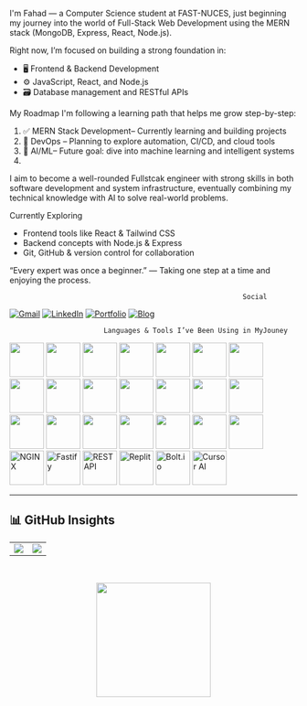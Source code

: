 
I'm Fahad — a Computer Science student at FAST-NUCES, just beginning my journey into the world of Full-Stack Web Development using the MERN stack (MongoDB, Express, React, Node.js).

Right now, I’m focused on building a strong foundation in:
- 🖥️ Frontend & Backend Development
- ⚙️ JavaScript, React, and Node.js
- 🗃️ Database management and RESTful APIs

 My Roadmap
I'm following a learning path that helps me grow step-by-step:
1. ✅ MERN Stack Development– Currently learning and building projects
2. 🔄 DevOps – Planning to explore automation, CI/CD, and cloud tools
3. 🤖 AI/ML– Future goal: dive into machine learning and intelligent systems
4. 
I aim to become a well-rounded Fullstcak engineer with strong skills in both  software development and system infrastructure, eventually combining my technical knowledge with AI to solve real-world problems.

 Currently Exploring
- Frontend tools like React & Tailwind CSS
- Backend concepts with Node.js & Express
- Git, GitHub & version control for collaboration

 “Every expert was once a beginner.” — Taking one step at a time and enjoying the process.

                                                             Social


[![Gmail](https://img.shields.io/badge/-Gmail-EA4335?style=for-the-badge&logo=gmail&logoColor=white)](fahad833@gmail.com)
[![LinkedIn](https://img.shields.io/badge/-LinkedIn-0A66C2?style=for-the-badge&logo=linkedin&logoColor=white)](https://www.linkedin.com/in/fahad-ali-3a2128313/)
[![Portfolio](https://img.shields.io/badge/-Portfolio-000000?style=for-the-badge&logo=vercel&logoColor=white)](https://fahadware.github.io/Portfolio/)
[![Blog](https://img.shields.io/badge/-Blog-FF5722?style=for-the-badge&logo=hashnode&logoColor=white)]([https://your-blog-link.com](https://hashnode.com/@fahadware))

                           Languages & Tools I’ve Been Using in MyJouney

<p align="left">
  <!-- Programming -->
  <img src="https://cdn.jsdelivr.net/gh/devicons/devicon/icons/c/c-original.svg" width="60" />
  <img src="https://cdn.jsdelivr.net/gh/devicons/devicon/icons/cplusplus/cplusplus-original.svg" width="60" />
  <img src="https://cdn.jsdelivr.net/gh/devicons/devicon/icons/python/python-original.svg" width="60" />
  <img src="https://cdn.jsdelivr.net/gh/devicons/devicon/icons/git/git-original.svg" width="60" />
  <img src="https://cdn.jsdelivr.net/gh/devicons/devicon/icons/github/github-original.svg" width="60" />
  <img src="https://cdn.jsdelivr.net/gh/devicons/devicon/icons/vscode/vscode-original.svg" width="60" />

  <!-- Web Dev -->
  <img src="https://cdn.jsdelivr.net/gh/devicons/devicon/icons/html5/html5-original.svg" width="60" />
  <img src="https://cdn.jsdelivr.net/gh/devicons/devicon/icons/css3/css3-original.svg" width="60" />
  <img src="https://cdn.jsdelivr.net/gh/devicons/devicon/icons/bootstrap/bootstrap-original.svg" width="60" />
  <img src="https://w7.pngwing.com/pngs/771/978/png-transparent-tailwind-css-css-framework-customizable-low-level-tailwind-logo-3d-icon.png" width="60" />
  <img src="https://cdn.jsdelivr.net/gh/devicons/devicon/icons/javascript/javascript-original.svg" width="60" />
  <img src="https://cdn.jsdelivr.net/gh/devicons/devicon/icons/react/react-original.svg" width="60" />
  <img src="https://cdn.jsdelivr.net/gh/devicons/devicon/icons/nodejs/nodejs-original.svg" width="60" />
  <img src="https://cdn.jsdelivr.net/gh/devicons/devicon/icons/express/express-original.svg" width="60" />
  <img src="https://cdn.jsdelivr.net/gh/devicons/devicon/icons/mongodb/mongodb-original.svg" width="60" />

  <!-- System / Cloud -->
  <img src="https://cdn.jsdelivr.net/gh/devicons/devicon/icons/linux/linux-original.svg" width="60" />
  <img src="https://cdn.jsdelivr.net/gh/devicons/devicon/icons/fedora/fedora-original.svg" width="60" />
  <img src="https://cdn.jsdelivr.net/gh/devicons/devicon/icons/docker/docker-original.svg" width="60" />
  <img src="https://cdn.jsdelivr.net/gh/devicons/devicon/icons/kubernetes/kubernetes-plain.svg" width="60" />
  <img src="https://cdn.jsdelivr.net/gh/devicons/devicon/icons/terraform/terraform-original.svg" width="60" />
  <img src="https://kineticit.com.au/wp-content/uploads/2022/10/AWS_logo-600x600.png" width="60" />
  <!-- Web Servers / APIs / Tools -->

  <img src="https://cdn-icons-png.flaticon.com/512/919/919856.png" width="60" title="NGINX" />
  <img src="https://www.vectorlogo.zone/logos/fastifyio/fastifyio-icon.svg" width="60" title="Fastify" />
  <img src="https://www.shutterstock.com/image-vector/api-application-interface-icon-simple-600nw-2188533787.jpg" width="60" title="REST API" border radius=50% />
 


  <!-- Custom Platforms -->
  <img src="https://img.icons8.com/color/512/replit.png" width="60" title="Replit" />
  <img src="https://encrypted-tbn0.gstatic.com/images?q=tbn:ANd9GcR9Uoz4Ou9R_0EE3K_nHZJl_GD4Hf7VfeyBakrr2oaVH_OrJXo-Y2_-4TRoYQgnlMgY3Po&usqp=CAU" width="60" title="Bolt.io" />
  <img src="https://img.icons8.com/?size=512&id=DiGZkjCzyZXn&format=png" width="60" title="Cursor AI" />
  
  
</p>


<!-- Your tools and icons section ends here -->

---

## 📊 GitHub Insights

<table>
  <tr>
    <td><img src="https://github-readme-stats.vercel.app/api?username=fahadware&theme=dark&hide_border=false&include_all_commits=false&count_private=false" /></td>
    <td><img src="https://github-readme-stats.vercel.app/api/top-langs/?username=fahadware&theme=dark&hide_border=false&include_all_commits=false&count_private=false&layout=compact" /></td>
  </tr>
</table>

<br/>

<p align="center">
  <img src="https://nirzak-streak-stats.vercel.app/?user=fahadware&theme=dark&hide_border=false" height="200" />
</p>





